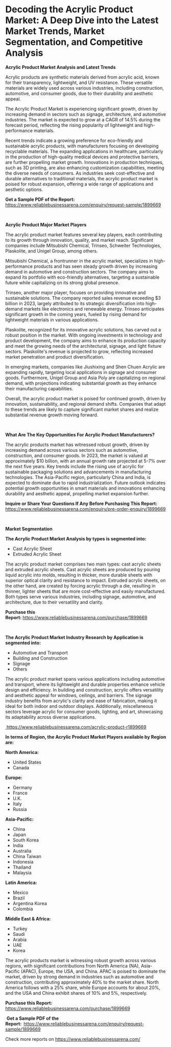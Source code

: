<p><h1>Decoding the Acrylic Product Market: A Deep Dive into the Latest Market Trends, Market Segmentation, and Competitive Analysis</h1></p><p><strong>Acrylic Product Market Analysis and Latest Trends</strong></p>
<p><p>Acrylic products are synthetic materials derived from acrylic acid, known for their transparency, lightweight, and UV resistance. These versatile materials are widely used across various industries, including construction, automotive, and consumer goods, due to their durability and aesthetic appeal.</p><p>The Acrylic Product Market is experiencing significant growth, driven by increasing demand in sectors such as signage, architecture, and automotive industries. The market is expected to grow at a CAGR of 14.5% during the forecast period, reflecting the rising popularity of lightweight and high-performance materials. </p><p>Recent trends indicate a growing preference for eco-friendly and sustainable acrylic products, with manufacturers focusing on developing recyclable materials. The expanding applications in healthcare, particularly in the production of high-quality medical devices and protective barriers, are further propelling market growth. Innovations in production techniques, such as 3D printing, are also enhancing customization capabilities, meeting the diverse needs of consumers. As industries seek cost-effective and durable alternatives to traditional materials, the acrylic product market is poised for robust expansion, offering a wide range of applications and aesthetic options.</p></p>
<p><strong>Get a Sample PDF of the Report:&nbsp;</strong> <a href="https://www.reliablebusinessarena.com/enquiry/request-sample/1899669?utm_campaign=2476&utm_medium=2&utm_source=Github&utm_content=ia&utm_term=01042025&utm_id=acrylic-product">https://www.reliablebusinessarena.com/enquiry/request-sample/1899669</a></p>
<p>&nbsp;</p>
<p><strong>Acrylic Product Major Market Players</strong></p>
<p><p>The acrylic product market features several key players, each contributing to its growth through innovation, quality, and market reach. Significant companies include Mitsubishi Chemical, Trinseo, Schweiter Technologies, Plaskolite, and Unigel Group, among others.</p><p>Mitsubishi Chemical, a frontrunner in the acrylic market, specializes in high-performance products and has seen steady growth driven by increasing demand in automotive and construction sectors. The company aims to expand its portfolio with eco-friendly alternatives, targeting a sustainable future while capitalizing on its strong global presence.</p><p>Trinseo, another major player, focuses on providing innovative and sustainable solutions. The company reported sales revenue exceeding $3 billion in 2023, largely attributed to its strategic diversification into high-demand markets like electronics and renewable energy. Trinseo anticipates significant growth in the coming years, fueled by rising demand for lightweight materials in various applications.</p><p>Plaskolite, recognized for its innovative acrylic solutions, has carved out a robust position in the market. With ongoing investments in technology and product development, the company aims to enhance its production capacity and meet the growing needs of the architectural, signage, and light fixture sectors. Plaskolite's revenue is projected to grow, reflecting increased market penetration and product diversification.</p><p>In emerging markets, companies like Jiushixing and Shen Chuen Acrylic are expanding rapidly, targeting local applications in signage and consumer goods. Furthermore, Unigel Group and Asia Poly are capitalizing on regional demand, with projections indicating substantial growth as they enhance their manufacturing capabilities.</p><p>Overall, the acrylic product market is poised for continued growth, driven by innovation, sustainability, and regional demand shifts. Companies that adapt to these trends are likely to capture significant market shares and realize substantial revenue growth moving forward.</p></p>
<p>&nbsp;</p>
<p><strong>What Are The Key Opportunities For Acrylic Product Manufacturers?</strong></p>
<p><p>The acrylic products market has witnessed robust growth, driven by increasing demand across various sectors such as automotive, construction, and consumer goods. In 2023, the market is valued at approximately $10 billion, with an annual growth rate projected at 5-7% over the next five years. Key trends include the rising use of acrylic for sustainable packaging solutions and advancements in manufacturing technologies. The Asia-Pacific region, particularly China and India, is expected to dominate due to rapid industrialization. Future outlook indicates potential growth opportunities in smart materials and innovations enhancing durability and aesthetic appeal, propelling market expansion further.</p></p>
<p><strong>Inquire or Share Your Questions If Any Before Purchasing This Report:</strong> <a href="https://www.reliablebusinessarena.com/enquiry/pre-order-enquiry/1899669?utm_campaign=2476&utm_medium=2&utm_source=Github&utm_content=ia&utm_term=01042025&utm_id=acrylic-product">https://www.reliablebusinessarena.com/enquiry/pre-order-enquiry/1899669</a></p>
<p>&nbsp;</p>
<p><strong>Market Segmentation</strong></p>
<p><strong>The Acrylic Product Market Analysis by types is segmented into:</strong></p>
<p><ul><li>Cast Acrylic Sheet</li><li>Extruded Acrylic Sheet</li></ul></p>
<p><p>The acrylic product market comprises two main types: cast acrylic sheets and extruded acrylic sheets. Cast acrylic sheets are produced by pouring liquid acrylic into molds, resulting in thicker, more durable sheets with superior optical clarity and resistance to impact. Extruded acrylic sheets, on the other hand, are created by forcing acrylic through a die, resulting in thinner, lighter sheets that are more cost-effective and easily manufactured. Both types serve various industries, including signage, automotive, and architecture, due to their versatility and clarity.</p></p>
<p><strong>Purchase this Report:&nbsp;</strong><a href="https://www.reliablebusinessarena.com/purchase/1899669?utm_campaign=2476&utm_medium=2&utm_source=Github&utm_content=ia&utm_term=01042025&utm_id=acrylic-product">https://www.reliablebusinessarena.com/purchase/1899669</a></p>
<p>&nbsp;</p>
<p><strong>The Acrylic Product Market Industry Research by Application is segmented into:</strong></p>
<p><ul><li>Automotive and Transport</li><li>Building and Construction</li><li>Signage</li><li>Others</li></ul></p>
<p><p>The acrylic product market spans various applications including automotive and transport, where its lightweight and durable properties enhance vehicle design and efficiency. In building and construction, acrylic offers versatility and aesthetic appeal for windows, ceilings, and barriers. The signage industry benefits from acrylic's clarity and ease of fabrication, making it ideal for both indoor and outdoor displays. Additionally, miscellaneous sectors leverage acrylic for consumer goods, lighting, and art, showcasing its adaptability across diverse applications.</p></p>
<p><a href="https://www.reliablebusinessarena.com/acrylic-product-r1899669?utm_campaign=2476&utm_medium=2&utm_source=Github&utm_content=ia&utm_term=01042025&utm_id=acrylic-product">&nbsp;https://www.reliablebusinessarena.com/acrylic-product-r1899669</a></p>
<p><strong>In terms of Region, the Acrylic Product Market Players available by Region are:</strong></p>
<p>
    <p> <strong> North America: </strong>
        <ul>
            <li>United States</li>
            <li>Canada</li>
        </ul>
        </p> 
    <p> <strong> Europe: </strong>
        <ul>
            <li>Germany</li>
            <li>France</li>
            <li>U.K.</li>
            <li>Italy</li>
            <li>Russia</li>
        </ul>
        </p> 
    <p> <strong> Asia-Pacific: </strong>
        <ul>
            <li>China</li>
            <li>Japan</li>
            <li>South Korea</li>
            <li>India</li>
            <li>Australia</li>
            <li>China Taiwan</li>
            <li>Indonesia</li>
            <li>Thailand</li>
            <li>Malaysia</li>
        </ul>
        </p> 
    <p> <strong> Latin America: </strong>
        <ul>
            <li>Mexico</li>
            <li>Brazil</li>
            <li>Argentina Korea</li>
            <li>Colombia</li>
        </ul>
        </p> 
    <p> <strong> Middle East & Africa: </strong>
        <ul>
            <li>Turkey</li>
            <li>Saudi</li>
            <li>Arabia</li>
            <li>UAE</li>
            <li>Korea</li>
        </ul>
    </p>
    </p>
<p><p>The acrylic products market is witnessing robust growth across various regions, with significant contributions from North America (NA), Asia-Pacific (APAC), Europe, the USA, and China. APAC is poised to dominate the market, driven by strong demand in industries such as automotive and construction, contributing approximately 40% to the market share. North America follows with a 25% share, while Europe accounts for about 20%, and the USA and China exhibit shares of 10% and 5%, respectively.</p></p>
<p><strong>Purchase this Report: </strong><a href="https://www.reliablebusinessarena.com/purchase/1899669?utm_campaign=2476&utm_medium=2&utm_source=Github&utm_content=ia&utm_term=01042025&utm_id=acrylic-product">https://www.reliablebusinessarena.com/purchase/1899669</a></p>
<p>&nbsp;<strong>Get a Sample PDF of the Report:&nbsp;&nbsp;</strong><a href="https://www.reliablebusinessarena.com/enquiry/request-sample/1899669?utm_campaign=2476&utm_medium=2&utm_source=Github&utm_content=ia&utm_term=01042025&utm_id=acrylic-product">https://www.reliablebusinessarena.com/enquiry/request-sample/1899669</a></p>
<p><strong></strong></p>
<p>Check more reports on <a href="https://www.reliablebusinessarena.com/?utm_campaign=2476&utm_medium=2&utm_source=Github&utm_content=ia&utm_term=01042025&utm_id=acrylic-product">https://www.reliablebusinessarena.com/</a></p>